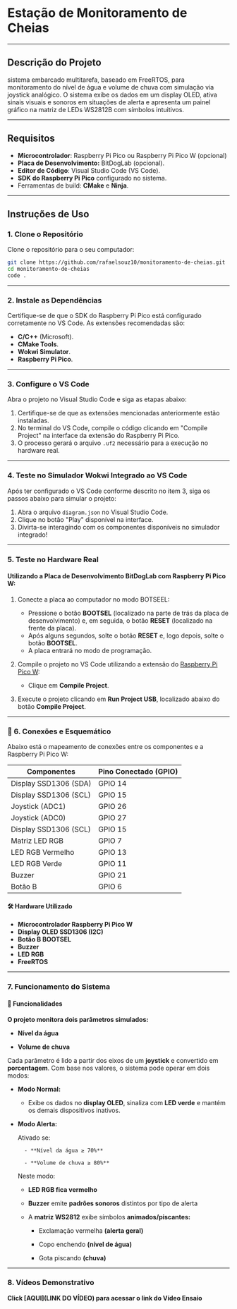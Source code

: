 # Estação de Monitoramento de Cheias

---

## Descrição do Projeto
sistema embarcado multitarefa, baseado em FreeRTOS, para monitoramento do nível de água e volume de chuva com simulação via joystick analógico. O sistema exibe os dados em um display OLED, ativa sinais visuais e sonoros em situações de alerta e apresenta um painel gráfico na matriz de LEDs WS2812B com símbolos intuitivos.

---

## Requisitos

- **Microcontrolador**: Raspberry Pi Pico ou Raspberry Pi Pico W (opcional)
- **Placa de Desenvolvimento:** BitDogLab (opcional).
- **Editor de Código**: Visual Studio Code (VS Code).
- **SDK do Raspberry Pi Pico** configurado no sistema.
- Ferramentas de build: **CMake** e **Ninja**.

---

## Instruções de Uso

### 1. Clone o Repositório

Clone o repositório para o seu computador:
```bash
git clone https://github.com/rafaelsouz10/monitoramento-de-cheias.git
cd monitoramento-de-cheias
code .
```
---

### 2. Instale as Dependências

Certifique-se de que o SDK do Raspberry Pi Pico está configurado corretamente no VS Code. As extensões recomendadas são:

- **C/C++** (Microsoft).
- **CMake Tools**.
- **Wokwi Simulator**.
- **Raspberry Pi Pico**.

---

### 3. Configure o VS Code

Abra o projeto no Visual Studio Code e siga as etapas abaixo:

1. Certifique-se de que as extensões mencionadas anteriormente estão instaladas.
2. No terminal do VS Code, compile o código clicando em "Compile Project" na interface da extensão do Raspberry Pi Pico.
3. O processo gerará o arquivo `.uf2` necessário para a execução no hardware real.

---

### 4. Teste no Simulador Wokwi Integrado ao VS Code

Após ter configurado o VS Code conforme descrito no item 3, siga os passos abaixo para simular o projeto:

1. Abra o arquivo `diagram.json` no Visual Studio Code.
2. Clique no botão "Play" disponível na interface.
3. Divirta-se interagindo com os componentes disponíveis no simulador integrado!

---

### 5. Teste no Hardware Real

#### Utilizando a Placa de Desenvolvimento BitDogLab com Raspberry Pi Pico W:

1. Conecte a placa ao computador no modo BOTSEEL:
   - Pressione o botão **BOOTSEL** (localizado na parte de trás da placa de desenvolvimento) e, em seguida, o botão **RESET** (localizado na frente da placa).
   - Após alguns segundos, solte o botão **RESET** e, logo depois, solte o botão **BOOTSEL**.
   - A placa entrará no modo de programação.

2. Compile o projeto no VS Code utilizando a extensão do [Raspberry Pi Pico W](https://marketplace.visualstudio.com/items?itemName=raspberry-pi.raspberry-pi-pico):
   - Clique em **Compile Project**.

3. Execute o projeto clicando em **Run Project USB**, localizado abaixo do botão **Compile Project**.

---

### 🔌 6. Conexões e Esquemático
Abaixo está o mapeamento de conexões entre os componentes e a Raspberry Pi Pico W:

| **Componentes**        | **Pino Conectado (GPIO)** |
|------------------------|---------------------------|
| Display SSD1306 (SDA)  | GPIO 14                   |
| Display SSD1306 (SCL)  | GPIO 15                   |
| Joystick (ADC1)        | GPIO 26                   |
| Joystick (ADC0)        | GPIO 27                   |
| Display SSD1306 (SCL)  | GPIO 15                   |
| Matriz LED RGB         | GPIO 7                    |
| LED RGB Vermelho       | GPIO 13                   |
| LED RGB Verde          | GPIO 11                   |
| Buzzer                 | GPIO 21                   |
| Botão B                | GPIO 6                    |

#### 🛠️ Hardware Utilizado
- **Microcontrolador Raspberry Pi Pico W**
- **Display OLED SSD1306 (I2C)**
- **Botão B BOOTSEL**
- **Buzzer**
- **LED RGB**
- **FreeRTOS**

---

### 7. Funcionamento do Sistema

#### 📌 Funcionalidades

**O projeto monitora dois parâmetros simulados:**

- **Nível da água**

- **Volume de chuva**

Cada parâmetro é lido a partir dos eixos de um **joystick** e convertido em **porcentagem**. Com base nos valores, o sistema pode operar em dois modos:

- **Modo Normal:**

    - Exibe os dados no **display OLED**, sinaliza com **LED verde** e mantém os demais dispositivos inativos.

- **Modo Alerta:**

    Ativado se:

        - **Nível da água ≥ 70%**

        - **Volume de chuva ≥ 80%**

    Neste modo:

    - **LED RGB fica vermelho**

    - **Buzzer** emite **padrões sonoros** distintos por tipo de alerta

    - A **matriz WS2812** exibe símbolos **animados/piscantes:**

        - Exclamação vermelha **(alerta geral)**

        - Copo enchendo **(nível de água)**

        - Gota piscando **(chuva)**

---

### 8. Vídeos Demonstrativo

**Click [AQUI](LINK DO VÍDEO) para acessar o link do Vídeo Ensaio**